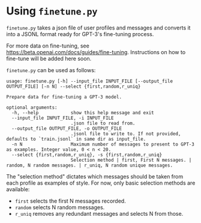 # Using `finetune.py`

`finetune.py` takes a json file of user profiles and messages and converts it 
into a JSONL format ready for GPT-3's fine-tuning process.

For more data on fine-tuning, see 
https://beta.openai.com/docs/guides/fine-tuning. Instructions on how to
fine-tune will be added here soon.

`finetune.py` can be used as follows:

```
usage: finetune.py [-h] --input_file INPUT_FILE [--output_file OUTPUT_FILE] [-n N] --select {first,random,r_uniq}

Prepare data for fine-tuning a GPT-3 model.

optional arguments:
  -h, --help            show this help message and exit
  --input_file INPUT_FILE, -i INPUT_FILE
                        .json file to read from.
  --output_file OUTPUT_FILE, -o OUTPUT_FILE
                        .jsonl file to write to. If not provided, defaults to `train.jsonl` in same dir as input_file.
  -n N                  Maximum number of messages to present to GPT-3 as examples. Integer value, 0 < n < 20.
  --select {first,random,r_uniq}, -s {first,random,r_uniq}
                        Selection method | first, First N messages. | random, N random messages. | r_uniq, N random unique messages.
```

The "selection method" dictates which messages should be taken from each 
profile as examples of style. For now, only basic selection methods are 
available:

* `first` selects the first N messages recorded.
* `random` selects N random messages.
* `r_uniq` removes any redundant messages and selects N from those.
